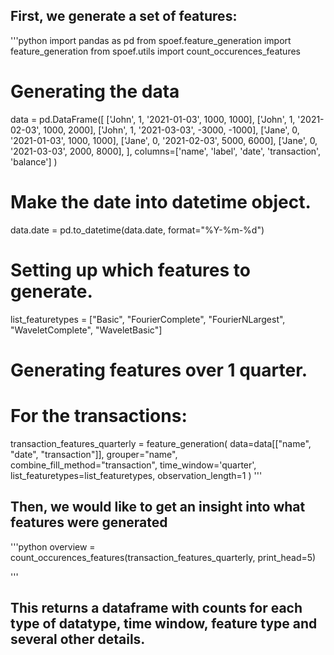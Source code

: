 ## First, we generate a set of features:

'''python
import pandas as pd
from spoef.feature_generation import feature_generation
from spoef.utils import count_occurences_features

# Generating the data
data = pd.DataFrame([
    ['John', 1, '2021-01-03', 1000, 1000],
    ['John', 1, '2021-02-03', 1000, 2000],
    ['John', 1, '2021-03-03', -3000, -1000],
    ['Jane', 0, '2021-01-03', 1000, 1000],
    ['Jane', 0, '2021-02-03', 5000, 6000],
    ['Jane', 0, '2021-03-03', 2000, 8000],
    ],
    columns=['name', 'label', 'date', 'transaction', 'balance']
    )
# Make the date into datetime object.
data.date = pd.to_datetime(data.date, format="%Y-%m-%d")


# Setting up which features to generate.
list_featuretypes = ["Basic", "FourierComplete", "FourierNLargest", "WaveletComplete", "WaveletBasic"]


# Generating features over 1 quarter.

# For the transactions:
transaction_features_quarterly = feature_generation(
    data=data[["name", "date", "transaction"]],
    grouper="name",
    combine_fill_method="transaction",
    time_window='quarter',
    list_featuretypes=list_featuretypes,
    observation_length=1
)
'''


## Then, we would like to get an insight into what features were generated

'''python
overview = count_occurences_features(transaction_features_quarterly, print_head=5)

'''

## This returns a dataframe with counts for each type of datatype, time window, feature type and several other details. 
